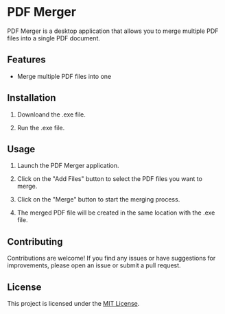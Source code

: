 # PDF Merger

PDF Merger is a desktop application that allows you to merge multiple PDF files into a single PDF document.

## Features

- Merge multiple PDF files into one

## Installation

1. Downloand the .exe file.

2. Run the .exe file.

## Usage

1. Launch the PDF Merger application.

2. Click on the "Add Files" button to select the PDF files you want to merge.

3. Click on the "Merge" button to start the merging process.

9. The merged PDF file will be created in the same location with the .exe file.

## Contributing

Contributions are welcome! If you find any issues or have suggestions for improvements, please open an issue or submit a pull request.

## License

This project is licensed under the [MIT License](LICENSE).